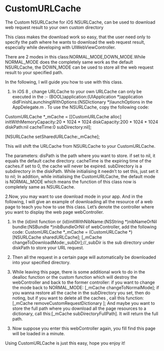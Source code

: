 CustomURLCache
==============

The Custom NSURLCache for iOS NSURLCache, can be used to download web request result to your own custom directory

This class makes the download work so easy, that the user need only to specify the path where he wants to download the web request result, especially while developing with UIWebViewController.

There are 2 modes in this class:NORMAL_MODE,DOWN_MODE.While NORMAL_MODE does the completely same work as the default NSURLCache, the DOWN_MODE can be used to store all the web request result to your specified path.

In the following, I will guide you how to use with this class.

1. In iOS 8 , change URLCache to your own URLCache can only be executed in the :- (BOOL)application:(UIApplication *)application didFinishLaunchingWithOptions:(NSDictionary *)launchOptions in the AppDelegate.m . 
To use the NSURLCache, copy the following code:

CustomURLCache *_mCache = [[CustomURLCache alloc] initWithMemoryCapacity:20 * 1024 * 1024
                                                diskCapacity:200 * 1024 * 1024
                                                    diskPath:nil
                                                   cacheTime:0
                                                subDirectory:nil];

[NSURLCache setSharedURLCache:_mCache];

This will shift the URLCache from NSURLCache to your CustomURLCache.

The parameters:
		disPath is the path where you want to store. if set to nil, it equals the default cache directory.
		cacheTime is the expiring time of the caches.if set to 0, the cache will never be expired.
		subDirectory is a subdirectory in the diskPath. While initialising it needn’t to set this, just set it to nil;
In addition, while initialising the CustomURLCache, the default mode is NORMAL_MODE which means the function of this class now is completely same as NSURLCache.


2.Now, you may want to use download mode in your app. And in the following, I will give an example of downloading all the resource of a web page to teach you how to use this class.
   Let’s denote the controller where you want to display the web page webController.
   
   1) In the (id)init function or (id)initWithNibName:(NSString *)nibNameOrNil bundle:(NSBundle *)nibBundleOrNil of webController, add the following code:
	 CustomURLCache *_mCache = (CustomURLCache *)[NSURLCache sharedURLCache];
        [_mCache changeToDownloadMode:_subDir];//_subDir is the sub directory under diskPath to store your URL request.
   
   2) Then all the request in a certain page will automatically be downloaded into your specified directory.

   3) While leaving this page, there is some additional work to do in the dealloc function or the custom function which will destroy the webController and back to the former controller:
      if you want to change the mode back to NORMAL_MODE: [_mCache changeToNormalMode];
      if you wanna restore all the cache in the subDirectory you set, then do noting, but if you want to delete all the caches , call this function:[_mCache removeCustomRequestDictionary ];
      And maybe you want to store the full path where you download all the page resources to a dictionary, call this:[_mCache subDirectoryFullPath]. It will return the full path.

3. Now suppose you enter this webController again, you fill find this page will be loaded in a minute.


Using CustomURLCache is just this easy, hope you enjoy it!
	
	
   

